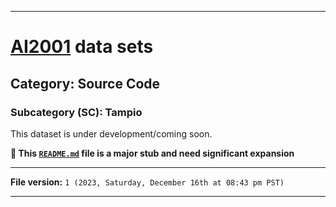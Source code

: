 
***

# [AI2001](https://github.com/seanpm2001/AI2001/) data sets

## Category: Source Code

### Subcategory (SC): Tampio

This dataset is under development/coming soon.

**🌱️ This [`README.md`](/README.md) file is a major stub and need significant expansion**

***

**File version:** `1 (2023, Saturday, December 16th at 08:43 pm PST)`

***
